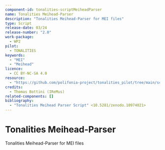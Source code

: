 ```yaml
---
component-id: tonalities-scriptMeiheadParser
name: Tonalities Meihead-Parser
description: "Tonalities Meihead-Parser for MEI files"
type: Script
release-date: 03/24
release-number: "2.0"
work-package:
  - WP2
pilot:
  - TONALITIES
keywords:
  - "MEI"
  - "Meihead"
licence:
  - CC BY-NC-SA 4.0
resource:
  - "https://github.com/polifonia-project/tonalities_pilot/tree/main/scripts/meihead-parser"
credits:
  - Thomas Bottini (IReMus)
related-components: []
bibliography:
  - "Tonalities Meihead Parser Script" <10.5281/zenodo.10974021>
---
```


# Tonalities Meihead-Parser

Tonalities Meihead-Parser for MEI files
